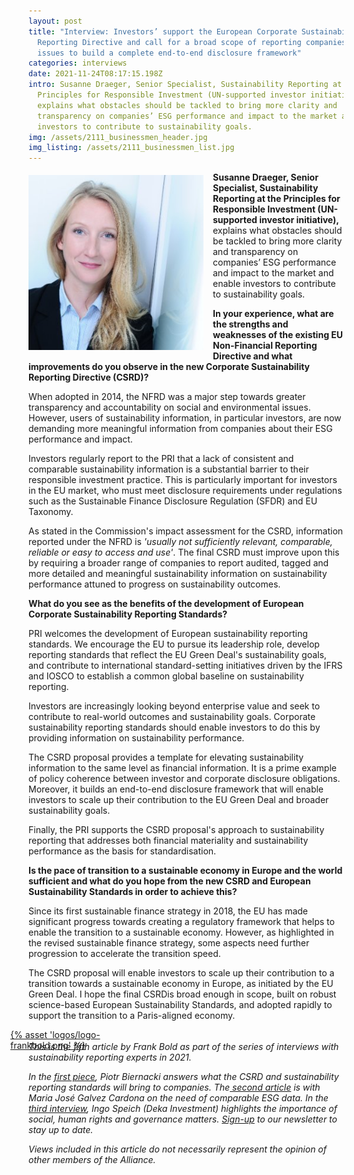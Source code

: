 ```yaml
---
layout: post
title: "Interview: Investors’ support the European Corporate Sustainability
  Reporting Directive and call for a broad scope of reporting companies and
  issues to build a complete end-to-end disclosure framework"
categories: interviews
date: 2021-11-24T08:17:15.198Z
intro: Susanne Draeger, Senior Specialist, Sustainability Reporting at the
  Principles for Responsible Investment (UN-supported investor initiative),
  explains what obstacles should be tackled to bring more clarity and
  transparency on companies’ ESG performance and impact to the market and enable
  investors to contribute to sustainability goals.
img: /assets/2111_businessmen_header.jpg
img_listing: /assets/2111_businessmen_list.jpg
---
```

<img src="/assets/2111_draeger-susanne.png" style="float: left;width: 280px;height: 280px;padding-right: 15px; padding-bottom: 10px; margin-top: 5px;" alt="draeger-susanne" title="draeger-susanne" />

**Susanne Draeger, Senior Specialist, Sustainability Reporting at the Principles for Responsible Investment (UN-supported investor initiative),** explains what obstacles should be tackled to bring more clarity and transparency on companies’ ESG performance and impact to the market and enable investors to contribute to sustainability goals.

**In your experience, what are the strengths and weaknesses of the existing EU Non-Financial Reporting Directive and what improvements do you observe in the new Corporate Sustainability Reporting Directive (CSRD)?**

When adopted in 2014, the NFRD was a major step towards greater transparency and accountability on social and environmental issues. However, users of sustainability information, in particular investors, are now demanding more meaningful information from companies about their ESG performance and impact. 

Investors regularly report to the PRI that a lack of consistent and comparable sustainability information is a substantial barrier to their responsible investment practice. This is particularly important for investors in the EU market, who must meet disclosure requirements under regulations such as the Sustainable Finance Disclosure Regulation (SFDR) and EU Taxonomy.

As stated in the Commission's impact assessment for the CSRD, information reported under the NFRD is *'usually not sufficiently relevant, comparable, reliable or easy to access and use'*. The final CSRD must improve upon this by requiring a broader range of companies to report audited, tagged and more detailed and meaningful sustainability information on sustainability performance attuned to progress on sustainability outcomes. 

**What do you see as the benefits of the development of European Corporate Sustainability Reporting Standards?**

PRI welcomes the development of European sustainability reporting standards. We encourage the EU to pursue its leadership role, develop reporting standards that reflect the EU Green Deal's sustainability goals, and contribute to international standard-setting initiatives driven by the IFRS and IOSCO to establish a common global baseline on sustainability reporting. 

Investors are increasingly looking beyond enterprise value and seek to contribute to real-world outcomes and sustainability goals. Corporate sustainability reporting standards should enable investors to do this by providing information on sustainability performance. 

The CSRD proposal provides a template for elevating sustainability information to the same level as financial information. It is a prime example of policy coherence between investor and corporate disclosure obligations. Moreover, it builds an end-to-end disclosure framework that will enable investors to scale up their contribution to the EU Green Deal and broader sustainability goals. 

Finally, the PRI supports the CSRD proposal's approach to sustainability reporting that addresses both financial materiality and sustainability performance as the basis for standardisation. 

**Is the pace of transition to a sustainable economy in Europe and the world sufficient and what do you hope from the new CSRD and European Sustainability Standards in order to achieve this?**

Since its first sustainable finance strategy in 2018, the EU has made significant progress towards creating a regulatory framework that helps to enable the transition to a sustainable economy. However, as highlighted in the revised sustainable finance strategy, some aspects need further progression to accelerate the transition speed.

The CSRD proposal will enable investors to scale up their contribution to a transition towards a sustainable economy in Europe, as initiated by the EU Green Deal. I hope the final CSRDis broad enough in scope, built on robust science-based European Sustainability Standards, and adopted rapidly to support the transition to a Paris-aligned economy. 

<a href="https://en.frankbold.org/" style="
max-width: 200px;
display: block;
margin-left: -29px;
margin-bottom: -29px;">{% asset 'logos/logo-frankbold.png' %}</a>

*This is the fifth article by Frank Bold as part of the series of interviews with sustainability reporting experts in 2021.* 

*In the [first piece](bit.ly/3oxDX6G), Piotr Biernacki answers what the CSRD and sustainability reporting standards will bring to companies. The[ second article](https://www.allianceforcorporatetransparency.org/news/interview-sustainability-standards-are-needed-to-ensure-comparability-and-fair-competition-so-is-the-genuine-commitment-of-key-stakeholders-to-sustainability.html) is with Maria José Galvez Cardona on the need of comparable ESG data. In the [third interview](https://www.allianceforcorporatetransparency.org/news/interview-the-csrd-and-reporting-standards-are-challenging-but-these-efforts-are-necessary-to-increase-the-pace-of-transition.html), Ingo Speich (Deka Investment) highlights the importance of social, human rights and governance matters.* *[Sign-up](https://purposeofcorporation.us10.list-manage.com/subscribe?u=66bafd0ef0d33f5bf8fbe1e87&id=113ab4bd34) to our newsletter to stay up to date.*

*Views included in this article do not necessarily represent the opinion of other members of the Alliance.*